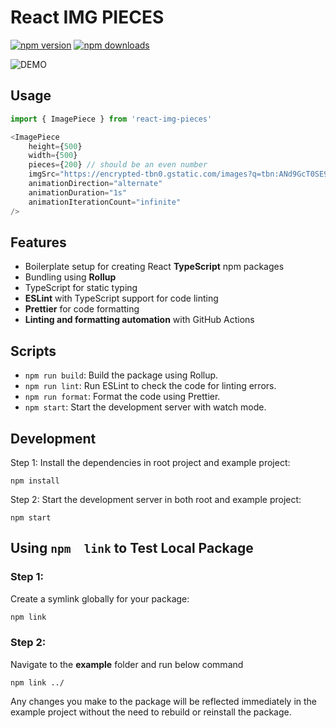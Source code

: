 # React IMG PIECES

[![npm version](https://badge.fury.io/js/react-img-pieces.svg)](https://badge.fury.io/js/react-img-pieces)
[![npm downloads](https://img.shields.io/npm/dw/react-img-pieces.svg?maxAge=2592000)](https://img.shields.io/npm/dm/react-img-pieces.svg?maxAge=2592000)

![DEMO](https://github.com/Saurabh-kayasth/react-img-pieces/assets/30195666/3b978d70-186e-42e2-8398-e69dd241924a)

## Usage
```js
import { ImagePiece } from 'react-img-pieces'

<ImagePiece
    height={500}
    width={500}
    pieces={200} // should be an even number
    imgSrc="https://encrypted-tbn0.gstatic.com/images?q=tbn:ANd9GcT0SE9RDpKMsDAs37MK2YCCFDOYF4cAA9wmyjEPkXTRykekmRUcmYX4hqD7PQgBl8bdFt0&usqp=CAU"
    animationDirection="alternate"
    animationDuration="1s"
    animationIterationCount="infinite"
/>
```

## Features
 - Boilerplate setup for creating React **TypeScript** npm packages
 - Bundling using **Rollup**
 - TypeScript for static typing 
 - **ESLint** with TypeScript support for code linting
 - **Prettier** for code formatting
 - **Linting and formatting automation** with GitHub Actions

## Scripts
 - `npm run build`: Build the package using Rollup.
 - `npm run lint`: Run ESLint to check the code for linting errors.
 - `npm run format`: Format the code using Prettier.
 - `npm start`: Start the development server with watch mode.
  
## Development
Step 1: Install the dependencies in root project and example project:
```
npm install
```

Step 2: Start the development server in both root and example project:
```
npm start
```

## Using `npm  link` to Test Local Package
### Step 1:
Create a symlink globally for your package:
 ```bash
npm link
```
### Step 2:
Navigate to the **example** folder and run below command
```
npm link ../
```

Any changes you make to the package will be reflected immediately in the example project without the need to rebuild or reinstall the package.

 
